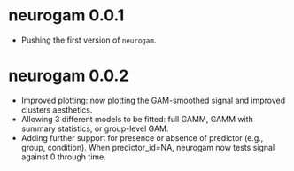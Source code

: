 # neurogam 0.0.1

* Pushing the first version of `neurogam`.

# neurogam 0.0.2

* Improved plotting: now plotting the GAM-smoothed signal and improved clusters aesthetics.
* Allowing 3 different models to be fitted: full GAMM, GAMM with summary statistics, or group-level GAM.
* Adding further support for presence or absence of predictor (e.g., group, condition). When predictor_id=NA, neurogam now tests signal against 0 through time.
